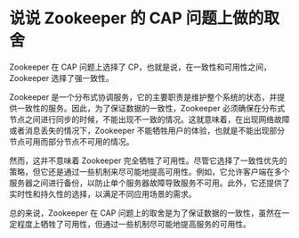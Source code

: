 # 说说 Zookeeper 的 CAP 问题上做的取舍

Zookeeper 在 CAP 问题上选择了 CP，也就是说，在一致性和可用性之间，Zookeeper 选择了强一致性。

Zookeeper 是一个分布式协调服务，它的主要职责是维护整个系统的状态，并提供一致性的服务。因此，为了保证数据的一致性，Zookeeper 必须确保在分布式节点之间进行同步的时候，不能出现不一致的情况。这就意味着，在出现网络故障或者消息丢失的情况下，Zookeeper 不能牺牲用户的体验，也就是不能出现部分节点可用而部分节点不可用的情况。

然而，这并不意味着 Zookeeper 完全牺牲了可用性。尽管它选择了一致性优先的策略，但它还是通过一些机制来尽可能地提高可用性。例如，它允许客户端在多个服务器之间进行备份，以防止单个服务器故障导致服务不可用。此外，它还提供了实时性和持久性的选择，以满足不同应用场景的需求。

总的来说，Zookeeper 在 CAP 问题上的取舍是为了保证数据的一致性，虽然在一定程度上牺牲了可用性，但通过一些机制尽可能地提高服务的可用性。

